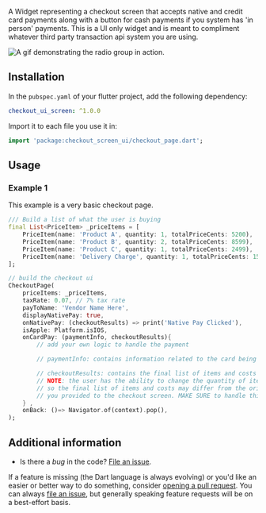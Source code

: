 
A Widget representing a checkout screen that accepts native and credit card payments along with a button for cash payments if you system has 'in person' payments. This is a UI only widget and is meant to compliment whatever third party transaction api system you are using.


![A gif demonstrating the radio group in action.](./demo/checkout_screen_ui_demo.gif)

## Installation

In the `pubspec.yaml` of your flutter project, add the following dependency:
 ``` yaml dependencies:
 checkout_ui_screen: ^1.0.0
```
Import it to each file you use it in:
 ``` dart
 import 'package:checkout_screen_ui/checkout_page.dart';
 ```

## Usage

### Example 1

This example is a very basic checkout page.

```dart
/// Build a list of what the user is buying
final List<PriceItem> _priceItems = [
    PriceItem(name: 'Product A', quantity: 1, totalPriceCents: 5200),
    PriceItem(name: 'Product B', quantity: 2, totalPriceCents: 8599),
    PriceItem(name: 'Product C', quantity: 1, totalPriceCents: 2499),
    PriceItem(name: 'Delivery Charge', quantity: 1, totalPriceCents: 1599),
];

// build the checkout ui
CheckoutPage(
    priceItems: _priceItems,
    taxRate: 0.07, // 7% tax rate
    payToName: 'Vendor Name Here',
    displayNativePay: true,
    onNativePay: (checkoutResults) => print('Native Pay Clicked'),
    isApple: Platform.isIOS,
    onCardPay: (paymentInfo, checkoutResults){
        // add your own logic to handle the payment

        // paymentInfo: contains information related to the card being used

        // checkoutResults: contains the final list of items and costs the user expects to pay.
        // NOTE: the user has the ability to change the quantity of items in the checkout screen
        // so the final list of items and costs may differ from the original list of items and costs
        // you provided to the checkout screen. MAKE SURE to handle this in your payment logic.
    } ,
    onBack: ()=> Navigator.of(context).pop(),
);
```

## Additional information

- Is there a _bug_ in the code? [File an issue][issue].

If a feature is missing (the Dart language is always evolving) or you'd like an
easier or better way to do something, consider [opening a pull request][pull].
You can always [file an issue][issue], but generally speaking feature requests
will be on a best-effort basis.

[issue]: https://github.com/jonesw5/checkout_screen_ui/issues
[pull]: https://github.com/jonesw5/checkout_screen_ui/pulls
